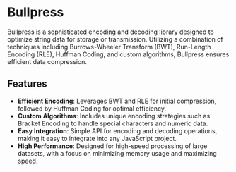 # Bullpress

Bullpress is a sophisticated encoding and decoding library designed to optimize string data for storage or transmission. Utilizing a combination of techniques including Burrows-Wheeler Transform (BWT), Run-Length Encoding (RLE), Huffman Coding, and custom algorithms, Bullpress ensures efficient data compression.

## Features

- **Efficient Encoding**: Leverages BWT and RLE for initial compression, followed by Huffman Coding for optimal efficiency.
- **Custom Algorithms**: Includes unique encoding strategies such as Bracket Encoding to handle special characters and numeric data.
- **Easy Integration**: Simple API for encoding and decoding operations, making it easy to integrate into any JavaScript project.
- **High Performance**: Designed for high-speed processing of large datasets, with a focus on minimizing memory usage and maximizing speed.